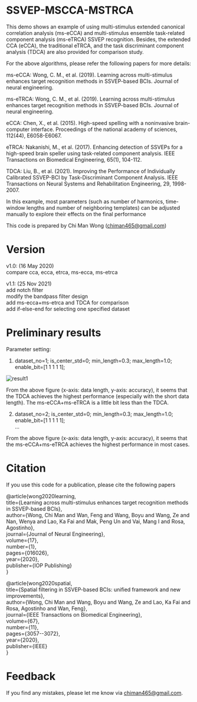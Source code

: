 # SSVEP-MSCCA-MSTRCA

This demo shows an example of using multi-stimulus extended canonical correlation analysis (ms-eCCA) and multi-stimulus ensemble task-related component analysis (ms-eTRCA) SSVEP recognition. Besides, the extended CCA (eCCA), the traditional eTRCA, and the task discriminant component analysis (TDCA) are also provided for comparison study.

For the above algorithms, please refer the following papers for more details:

ms-eCCA: Wong, C. M., et al. (2019). Learning across multi-stimulus enhances target recognition methods in SSVEP-based BCIs. Journal of neural engineering.

ms-eTRCA: Wong, C. M., et al. (2019). Learning across multi-stimulus enhances target recognition methods in SSVEP-based BCIs. Journal of neural engineering.

eCCA: Chen, X., et al. (2015). High-speed spelling with a noninvasive brain-computer interface. Proceedings of the national academy of sciences, 112(44), E6058-E6067.

eTRCA: Nakanishi, M., et al. (2017). Enhancing detection of SSVEPs for a high-speed brain speller using task-related component analysis. IEEE Transactions on Biomedical Engineering, 65(1), 104-112.

TDCA: Liu, B., et al. (2021). Improving the Performance of Individually Calibrated SSVEP-BCI by Task-Discriminant Component Analysis. IEEE Transactions on Neural Systems and Rehabilitation Engineering, 29, 1998-2007.

In this example, most parameters (such as number of harmonics, time-window lengths and number of neighboring templates) can be adjusted manually to explore their effects on the final performance

This code is prepared by Chi Man Wong (chiman465@gmail.com)

# Version 
v1.0: (16 May 2020)<br>
compare cca, ecca, etrca, ms-ecca, ms-etrca <br>

v1.1: (25 Nov 2021)<br>
add notch filter<br>
modify the bandpass filter design<br>
add ms-ecca+ms-etrca and TDCA for comparison <br>
add if-else-end for selecting one specified dataset <br>

# Preliminary results
Parameter setting:  
1) dataset_no=1; is_center_std=0; min_length=0.3; max_length=1.0; enable_bit=[1 1 1 1 1];  

![result1](https://github.com/edwin465/SSVEP-MSCCA-MSTRCA/blob/master/result1.png)

From the above figure (x-axis: data length, y-axis: accuracy), it seems that the TDCA achieves the highest performance (especially with the short data length). The ms-eCCA+ms-eTRCA is a little bit less than the TDCA. 

2) dataset_no=2; is_center_std=0; min_length=0.3; max_length=1.0; enable_bit=[1 1 1 1 1];  
...

From the above figure (x-axis: data length, y-axis: accuracy), it seems that the ms-eCCA+ms-eTRCA achieves the highest performance in most cases. 

# Citation
If you use this code for a publication, please cite the following papers

@article{wong2020learning,  
   title={Learning across multi-stimulus enhances target recognition methods in SSVEP-based BCIs},  
   author={Wong, Chi Man and Wan, Feng and Wang, Boyu and Wang, Ze and Nan, Wenya and Lao, Ka Fai and Mak, Peng Un and Vai, Mang I and Rosa, Agostinho},  
   journal={Journal of Neural Engineering},  
   volume={17},  
   number={1},  
   pages={016026},  
   year={2020},  
   publisher={IOP Publishing}  
 }  
 
 @article{wong2020spatial,<br> 
  title={Spatial filtering in SSVEP-based BCIs: unified framework and new improvements},  
  author={Wong, Chi Man and Wang, Boyu and Wang, Ze and Lao, Ka Fai and Rosa, Agostinho and Wan, Feng},  
  journal={IEEE Transactions on Biomedical Engineering},  
  volume={67},  
  number={11},  
  pages={3057--3072},  
  year={2020},  
  publisher={IEEE}  
}  

# Feedback
If you find any mistakes, please let me know via chiman465@gmail.com.
